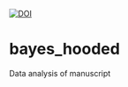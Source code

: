 [![DOI](https://zenodo.org/badge/399579759.svg)](https://zenodo.org/badge/latestdoi/399579759)

# bayes_hooded
Data analysis of manuscript
